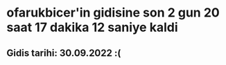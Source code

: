 # ofarukbicer'in gidisine son 2 gun 20 saat 17 dakika 12 saniye kaldi

## Gidis tarihi: 30.09.2022 :(